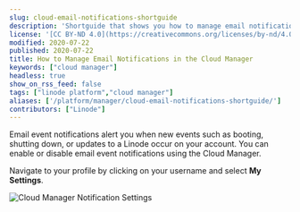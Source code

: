 ```yaml
---
slug: cloud-email-notifications-shortguide
description: 'Shortguide that shows you how to manage email notifications in the Cloud Manager.'
license: '[CC BY-ND 4.0](https://creativecommons.org/licenses/by-nd/4.0)'
modified: 2020-07-22
published: 2020-07-22
title: How to Manage Email Notifications in the Cloud Manager
keywords: ["cloud manager"]
headless: true
show_on_rss_feed: false
tags: ["linode platform","cloud manager"]
aliases: ['/platform/manager/cloud-email-notifications-shortguide/']
contributors: ["Linode"]
---
```


Email event notifications alert you when new events such as booting, shutting down, or updates to a Linode occur on your account. You can enable or disable email event notifications using the Cloud Manager.

Navigate to your profile by clicking on your username and select **My Settings**.

![Cloud Manager Notification Settings](classic-to-cloud-cloud-manager-email-notifications.png "Cloud Manager Notification Settings")
